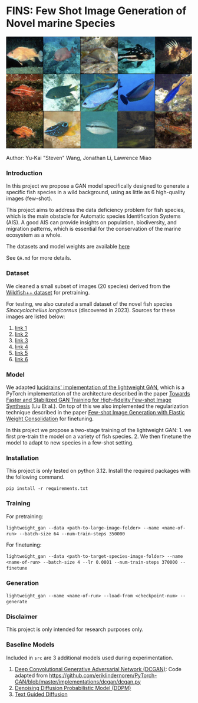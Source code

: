 # FINS: Few Shot Image Generation of Novel marine Species

![alt text](media/image.png)

Author: Yu-Kai "Steven" Wang, Jonathan Li, Lawrence Miao

### Introduction
In this project we propose a GAN model specifically designed to generate a specific fish species in a wild background, using as little as 6 high-quality images (few-shot).

This project aims to address the data deficiency problem for fish species, which is the main obstacle for Automatic species Identification Systems (AIS). A good AIS can provide insights on population, biodiversity, and migration patterns, which is essential for the conservation of the marine ecosystem as a whole. 

The datasets and model weights are available [here](https://drive.google.com/drive/folders/1VCwr3p1J4BbkLUmc7vYvaqJ-qleGqUWQ?usp=sharing)

See `QA.md` for more details.

### Dataset
We cleaned a small subset of images (20 species) derived from the [Wildfish++ dataset](https://dl.acm.org/doi/10.1109/TMM.2020.3028482) for pretraining.

For testing, we also curated a small dataset of the novel fish species *Sinocyclocheilus longicornus* (discovered in 2023).
Sources for these images are listed below:
1. [link 1](https://www.sci.news/biology/sinocyclocheilus-longicornus-11592.html)
2. [link 2](https://cavefishes.org.uk/species-record.php?id=77)
3. [link 3](https://www.popsci.com/environment/unicorn-fish-china/)
4. [link 4](https://www.bulbapp.com/u/meet-the-organisms~14)
5. [link 5](https://www.researchgate.net/figure/An-adult-Sinocyclocheilus-furcodorsalis-Note-the-dorsal-hump-skull-horn-and-absence-of_fig1_331726289)
6. [link 6](https://www.researchgate.net/figure/Sinocyclocheilus-rhinocerous-ASIZB93907-standard-length-782-mm-Photo-by-Zhao-Y_fig48_226580955)

### Model
We adapted [lucidrains' implementation of the lightweight GAN](https://github.com/lucidrains/lightweight-gan), which is a PyTorch implementation of the architecture described in the paper [Towards Faster and Stabilized GAN Training for High-fidelity Few-shot Image Synthesis](https://openreview.net/forum?id=1Fqg133qRaI) (Liu Et al.). On top of this we also implemented the regularization technique described in the paper [Few-shot Image Generation with
Elastic Weight Consolidation](https://papers.nips.cc/paper/2020/file/b6d767d2f8ed5d21a44b0e5886680cb9-Paper.pdf) for finetuning.

In this project we propose a two-stage training of the lightweight GAN: 1. we first pre-train the model on a variety of fish species. 2. We then finetune the model to adapt to new species in a few-shot setting. 

### Installation

This project is only tested on python 3.12. Install the required packages with the following command.

```
pip install -r requirements.txt
```

### Training

For pretraining:
```
lightweight_gan --data <path-to-large-image-folder> --name <name-of-run> --batch-size 64 --num-train-steps 350000
```

For finetuning:
```
lightweight_gan --data <path-to-target-species-image-folder> --name <name-of-run> --batch-size 4 --lr 0.0001 --num-train-steps 370000 --finetune
```

### Generation

```
lightweight_gan --name <name-of-run> --load-from <checkpoint-num> --generate
```

### Disclaimer

This project is only intended for research purposes only.

### Baseline Models
Included in `src` are 3 additional models used during experimentation.
1. [Deep Convolutional Generative Adversarial Network (DCGAN)](https://arxiv.org/pdf/1511.06434v2): Code adapted from https://github.com/eriklindernoren/PyTorch-GAN/blob/master/implementations/dcgan/dcgan.py
2. [Denoising Diffusion Probabilistic Model (DDPM)](https://arxiv.org/pdf/2006.11239)
3. [Text Guided Diffusion](https://huggingface.co/stabilityai/stable-diffusion-2-1-base)

